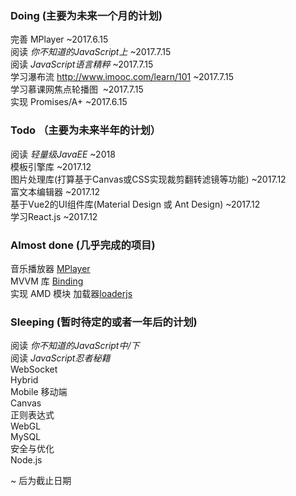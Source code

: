 
### Doing (主要为未来一个月的计划)

完善 MPlayer ~2017.6.15  
阅读 *你不知道的JavaScript上* ~2017.7.15  
阅读 *JavaScript语言精粹* ~2017.7.15  
学习瀑布流 http://www.imooc.com/learn/101 ~2017.7.15  
学习慕课网焦点轮播图  ~2017.7.15  
实现 Promises/A+ ~2017.6.15  

### Todo （主要为未来半年的计划）

阅读 *轻量级JavaEE* ~2018  
模板引擎库 ~2017.12  
图片处理库(打算基于Canvas或CSS实现裁剪翻转滤镜等功能) ~2017.12  
富文本编辑器 ~2017.12  
基于Vue2的UI组件库(Material Design 或 Ant Design) ~2017.12  
学习React.js ~2017.12  

### Almost done (几乎完成的项目)

音乐播放器 [MPlayer]()   
MVVM 库 [Binding]()  
实现 AMD 模块 加载器[loaderjs]()  

### Sleeping (暂时待定的或者一年后的计划)

阅读 *你不知道的JavaScript中/下*  
阅读 *JavaScript忍者秘籍*  
WebSocket   
Hybrid  
Mobile 移动端  
Canvas  
正则表达式  
WebGL  
MySQL  
安全与优化  
Node.js  

~ 后为截止日期






